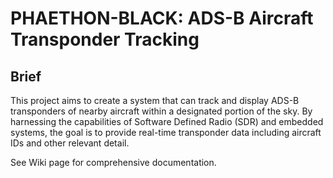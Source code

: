 # PHAETHON-BLACK: ADS-B Aircraft Transponder Tracking


## Brief
This project aims to create a system that can track and display ADS-B transponders of nearby aircraft within a designated portion of the sky. By harnessing the capabilities of Software Defined Radio (SDR) and embedded systems, the goal is to provide real-time transponder data including aircraft IDs and other relevant detail.

See Wiki page for comprehensive documentation.
